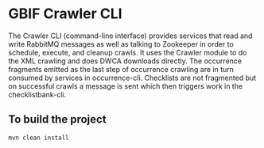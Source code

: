 # GBIF Crawler CLI

The Crawler CLI (command-line interface) provides services that read and write RabbitMQ messages as well as talking to Zookeeper in order to schedule, execute, and cleanup crawls. It uses the Crawler module to do the XML crawling and does DWCA downloads directly. The occurrence fragments emitted as the last step of occurrence crawling are in turn consumed by services in occurrence-cli. Checklists are not fragmented but on successful crawls a message is sent which then triggers work in the checklistbank-cli.

## To build the project
```
mvn clean install
```



